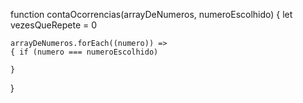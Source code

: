 function contaOcorrencias(arrayDeNumeros, numeroEscolhido) {
    let vezesQueRepete = 0
    
    arrayDeNumeros.forEach((numero)) =>
    { if (numero === numeroEscolhido)

    }
}